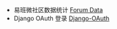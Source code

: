 - 易班微社区数据统计 [Forum Data](./../../tree/Forum-Data)
- Django OAuth 登录 [Django-OAuth](./../../tree/Django-OAuth)

